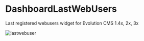 # DashboardLastWebUsers
 Last registered webusers widget for Evolution CMS 1.4x, 2x, 3x

![lastwebuser](https://github.com/user-attachments/assets/599d4def-3c81-4e16-af06-bed54a4bfd4a)
